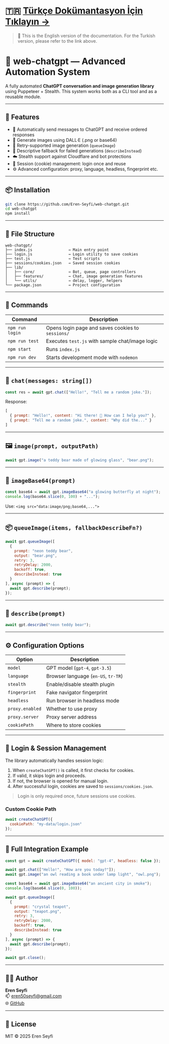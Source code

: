 # 🇹🇷 [Türkçe Dokümantasyon İçin Tıklayın →](./web-chatgpt-doc.md)

> 📘 This is the English version of the documentation. For the Turkish version, please refer to the link above.

# 🧠 web-chatgpt — Advanced Automation System

A fully automated **ChatGPT conversation and image generation library** using Puppeteer + Stealth. This system works both as a CLI tool and as a reusable module.

---

## 🚀 Features

- 💬 Automatically send messages to ChatGPT and receive ordered responses
- 🎨 Generate images using DALL·E (.png or base64)
- 🔁 Retry-supported image generation (`queueImage`)
- 🧠 Descriptive fallback for failed generations (`describeInstead`)
- ☁️ Stealth support against Cloudflare and bot protections
- 🍪 Session (cookie) management: login once and reuse
- ⚙️ Advanced configuration: proxy, language, headless, fingerprint etc.

---

## 📦 Installation

```bash
git clone https://github.com/Eren-Seyfi/web-chatgpt.git
cd web-chatgpt
npm install
```

---

## 📂 File Structure

```
web-chatgpt/
├── index.js                → Main entry point
├── login.js                → Login utility to save cookies
├── test.js                 → Test scripts
├── sessions/cookies.json   → Saved session cookies
├── lib/
│   ├── core/               → Bot, queue, page controllers
│   ├── features/           → Chat, image generation features
│   └── utils/              → delay, logger, helpers
└── package.json            → Project configuration
```

---

## 🧪 Commands

| Command           | Description                                        |
|-------------------|----------------------------------------------------|
| `npm run login`   | Opens login page and saves cookies to `sessions/` |
| `npm run test`    | Executes `test.js` with sample chat/image logic   |
| `npm start`       | Runs `index.js`                                   |
| `npm run dev`     | Starts development mode with `nodemon`            |

---

## 💬 `chat(messages: string[])`

```js
const res = await gpt.chat(["Hello!", "Tell me a random joke."]);
```

Response:
```js
[
  { prompt: "Hello!", content: "Hi there! 👋 How can I help you?" },
  { prompt: "Tell me a random joke.", content: "Why did the..." }
]
```

---

## 🖼️ `image(prompt, outputPath)`

```js
await gpt.image("a teddy bear made of glowing glass", "bear.png");
```

---

## 🧩 `imageBase64(prompt)`

```js
const base64 = await gpt.imageBase64("a glowing butterfly at night");
console.log(base64.slice(0, 100) + "...");
```

Use: `<img src="data:image/png;base64,...">`

---

## 📦 `queueImage(items, fallbackDescribeFn?)`

```js
await gpt.queueImage([
  {
    prompt: "neon teddy bear",
    output: "bear.png",
    retry: 3,
    retryDelay: 2000,
    backoff: true,
    describeInstead: true
  }
], async (prompt) => {
  await gpt.describe(prompt);
});
```

---

## 🧠 `describe(prompt)`

```js
await gpt.describe("neon teddy bear");
```

---

## ⚙️ Configuration Options

| Option           | Description                          |
|------------------|--------------------------------------|
| `model`         | GPT model (`gpt-4`, `gpt-3.5`)       |
| `language`      | Browser language (`en-US`, `tr-TR`)  |
| `stealth`       | Enable/disable stealth plugin        |
| `fingerprint`   | Fake navigator fingerprint           |
| `headless`      | Run browser in headless mode         |
| `proxy.enabled` | Whether to use proxy                 |
| `proxy.server`  | Proxy server address                 |
| `cookiePath`    | Where to store cookies               |

---

## 🔐 Login & Session Management

The library automatically handles session logic:

1. When `createChatGPT()` is called, it first checks for cookies.
2. If valid, it skips login and proceeds.
3. If not, the browser is opened for manual login.
4. After successful login, cookies are saved to `sessions/cookies.json`.

> Login is only required once, future sessions use cookies.

### Custom Cookie Path

```js
await createChatGPT({
  cookiePath: "my-data/login.json"
});
```

---

## 🧪 Full Integration Example

```js
const gpt = await createChatGPT({ model: "gpt-4", headless: false });

await gpt.chat(["Hello!", "How are you today?"]);
await gpt.image("an owl reading a book under lamp light", "owl.png");

const base64 = await gpt.imageBase64("an ancient city in smoke");
console.log(base64.slice(0, 100));

await gpt.queueImage([
  {
    prompt: "crystal teapot",
    output: "teapot.png",
    retry: 3,
    retryDelay: 2000,
    backoff: true,
    describeInstead: true
  }
], async (prompt) => {
  await gpt.describe(prompt);
});

await gpt.close();
```

---

## 👨‍💻 Author

**Eren Seyfi**  
📫 eren50seyfi@gmail.com  
🌐 [GitHub](https://github.com/Eren-Seyfi)

---

## 📜 License

MIT © 2025 Eren Seyfi
